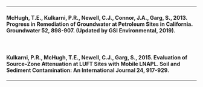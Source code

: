 <hr class="featurette-divider">

<h4>McHugh, T.E., Kulkarni, P.R., Newell, C.J., Connor, J.A., Garg, S., 2013. Progress in Remediation of Groundwater at Petroleum Sites in California. Groundwater 52, 898-907. (Updated by  GSI Environmental, 2019).</h4>
<br>
<h4>Kulkarni, P.R., McHugh, T.E., Newell, C.J., Garg, S., 2015. Evaluation of Source-Zone Attenuation at LUFT Sites with Mobile LNAPL. Soil and Sediment Contamination: An International Journal 24, 917-929.</h4>

<hr class="featurette-divider">